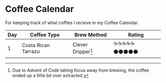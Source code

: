 # Coffee Calendar
For keeping track of what coffies I recieve in my Coffee Calendar.

| Day | Coffee Type         | Brew Method    | Rating     |
| --- | ------------------- | -------------- | ---------- |
| 1   | Costa Rican Tarrazu | Clever Dripper[^1] | ☕☕☕☕☕⚫⚫⚫⚫⚫ |

[^1]: Due to Advent of Code taking focus away from brewing, the coffee ended up a little bit over extracted.
